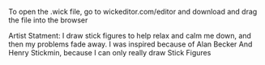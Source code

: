 To open the .wick file, go to wickeditor.com/editor and download and drag the file into the browser


Artist Statment: I draw stick figures to help relax and calm me down, and then my problems fade away. I was inspired because of Alan Becker And Henry Stickmin, because I can only really draw Stick Figures

